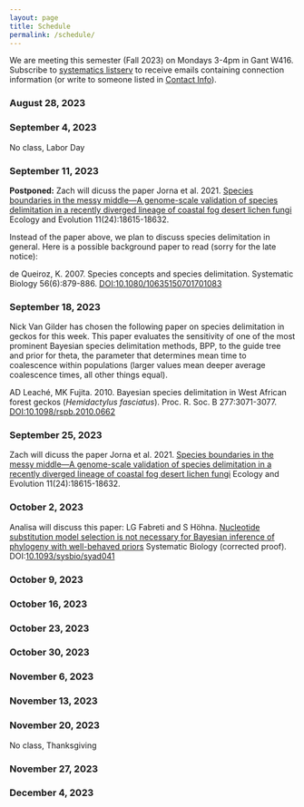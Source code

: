 ```yaml
---
layout: page
title: Schedule
permalink: /schedule/
---
```


We are meeting this semester (Fall 2023) on Mondays 3-4pm in Gant W416. Subscribe to [systematics listserv](/systseminar/listserv/) to receive emails containing connection information (or write to someone listed in [Contact Info](/systseminar/contact-info/)).

### August 28, 2023

### September 4, 2023

No class, Labor Day

### September 11, 2023

**Postponed:** Zach will dicuss the paper Jorna et al. 2021. [Species boundaries in the messy middle—A genome-scale validation of species delimitation in a recently diverged lineage of coastal fog desert lichen fungi](https://doi.org/10.1002/ece3.8467) Ecology and Evolution 11(24):18615-18632.

Instead of the paper above, we plan to discuss species delimitation in general. Here is a possible background paper to read (sorry for the late notice):

de Queiroz, K. 2007. Species concepts and species delimitation. Systematic Biology 56(6):879-886.
[DOI:10.1080/10635150701701083](https://doi.org/10.1080/10635150701701083)


### September 18, 2023

Nick Van Gilder has chosen the following paper on species delimitation in geckos for this week. This paper evaluates the sensitivity of one of the most prominent Bayesian species delimitation methods, BPP, to the guide tree and prior for theta, the parameter that determines mean time to coalescence within populations (larger values mean deeper average coalescence times, all other things equal). 

AD Leaché, MK Fujita. 2010. Bayesian species delimitation in West African forest geckos (_Hemidactylus fasciatus_). Proc. R. Soc. B 277:3071-3077. [DOI:10.1098/rspb.2010.0662](https://doi.org/10.1098/rspb.2010.0662)

### September 25, 2023

Zach will dicuss the paper Jorna et al. 2021. [Species boundaries in the messy middle—A genome-scale validation of species delimitation in a recently diverged lineage of coastal fog desert lichen fungi](https://doi.org/10.1002/ece3.8467) Ecology and Evolution 11(24):18615-18632.

### October 2, 2023

Analisa will discuss this paper: LG Fabreti and S Höhna. [Nucleotide substitution model selection is not necessary for Bayesian inference of phylogeny with well-behaved priors](https://doi.org/10.1093/sysbio/syad041) Systematic Biology (corrected proof). DOI:[10.1093/sysbio/syad041](https://doi.org/10.1093/sysbio/syad041)

### October 9, 2023
### October 16, 2023
### October 23, 2023
### October 30, 2023
### November 6, 2023
### November 13, 2023
### November 20, 2023
No class, Thanksgiving
### November 27, 2023
### December 4, 2023
